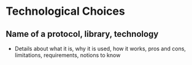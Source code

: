 # Technological Choices
## Name of a protocol, library, technology
* Details about what it is, why it is used, how it works, pros and cons, limitations, requirements, notions to know
